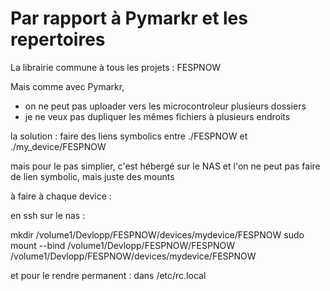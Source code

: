 # Par rapport à Pymarkr et les repertoires

La librairie commune à tous les projets : FESPNOW

Mais comme avec Pymarkr, 
* on ne peut pas uploader vers les microcontroleur plusieurs dossiers
* je ne veux pas dupliquer les mêmes fichiers à plusieurs endroits

la solution : faire des liens symbolics entre ./FESPNOW et ./my_device/FESPNOW

mais pour le pas simplier, c'est hébergé sur le NAS et l'on ne peut pas faire de lien symbolic, mais juste des mounts

à faire à chaque device :

en ssh sur le nas : 

mkdir /volume1/Devlopp/FESPNOW/devices/mydevice/FESPNOW
sudo mount --bind /volume1/Devlopp/FESPNOW/FESPNOW /volume1/Devlopp/FESPNOW/devices/mydevice/FESPNOW

et pour le rendre permanent : dans /etc/rc.local